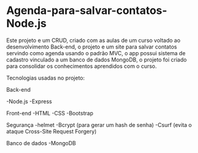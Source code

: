 # Agenda-para-salvar-contatos-Node.js
 
Este projeto e um CRUD, criado com as aulas de um curso voltado ao desenvolvimento Back-end, o projeto e um site para salvar contatos servindo como agenda usando o padrão MVC, o app possui sistema de cadastro vinculado a um banco de dados MongoDB, o projeto foi criado para consolidar os conhecimentos aprendidos com o curso.

Tecnologias usadas no projeto:

Back-end

-Node.js
-Express

Front-end
-HTML
-CSS
-Bootstrap

Segurança
-helmet
-Bcrypt (para gerar um hash de senha)
-Csurf (evita o ataque Cross-Site Request Forgery)

Banco de dados
-MongoDB
